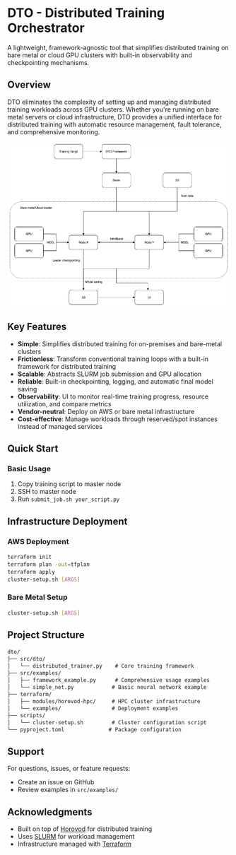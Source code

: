 # DTO - Distributed Training Orchestrator

A lightweight, framework-agnostic tool that simplifies distributed training on bare metal or cloud GPU clusters with built-in observability and checkpointing mechanisms.

## Overview

DTO eliminates the complexity of setting up and managing distributed training workloads across GPU clusters. Whether you're running on bare metal servers or cloud infrastructure, DTO provides a unified interface for distributed training with automatic resource management, fault tolerance, and comprehensive monitoring.

![DTO Architecture](disttrain.png)

## Key Features

- **Simple**: Simplifies distributed training for on-premises and bare-metal clusters
- **Frictionless**: Transform conventional training loops with a built-in framework for distributed training
- **Scalable**: Abstracts SLURM job submission and GPU allocation
- **Reliable**: Built-in checkpointing, logging, and automatic final model saving
- **Observability**: UI to monitor real-time training progress, resource utilization, and compare metrics
- **Vendor-neutral**: Deploy on AWS or bare metal infrastructure
- **Cost-effective**: Manage workloads through reserved/spot instances instead of managed services

## Quick Start

### Basic Usage
1. Copy training script to master node
2. SSH to master node
3. Run `submit_job.sh your_script.py`

## Infrastructure Deployment

### AWS Deployment

```bash
terraform init
terraform plan -out=tfplan
terraform apply
cluster-setup.sh [ARGS]
```

### Bare Metal Setup

```bash
cluster-setup.sh [ARGS]
```

## Project Structure

```
dto/
├── src/dto/
│   └── distributed_trainer.py    # Core training framework
├── src/examples/
│   ├── framework_example.py      # Comprehensive usage examples
│   └── simple_net.py            # Basic neural network example
├── terraform/
│   ├── modules/horovod-hpc/     # HPC cluster infrastructure
│   └── examples/                # Deployment examples
├── scripts/
│   └── cluster-setup.sh         # Cluster configuration script
└── pyproject.toml              # Package configuration
```

## Support

For questions, issues, or feature requests:
- Create an issue on GitHub
- Review examples in `src/examples/`

## Acknowledgments

- Built on top of [Horovod](https://github.com/horovod/horovod) for distributed training
- Uses [SLURM](https://slurm.schedmd.com/) for workload management
- Infrastructure managed with [Terraform](https://www.terraform.io/)

